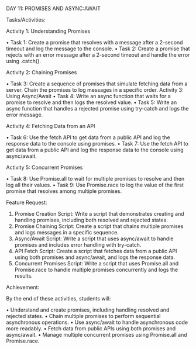 DAY 11: PROMISES AND ASYNC:AWAIT

Tasks/Activities:

Activity 1: Understanding Promises

• Task 1: Create a promise that resolves with a message after a 2-second timeout and log the message to the console.
• Task 2: Create a promise that rejects with an error message after a 2-second timeout and handle the error using .catch().

Activity 2: Chaining Promises

• Task 3: Create a sequence of promises that simulate fetching data from a server. Chain the promises to log messages in a specific order. Activity 3: Using Async/Await
• Task 4: Write an async function that waits for a promise to resolve and then logs the resolved value.
• Task 5: Write an async function that handles a rejected promise using try-catch and logs the error message.

Activity 4: Fetching Data from an API

• Task 6: Use the fetch API to get data from a public API and log the response data to the console using promises.
• Task 7: Use the fetch API to get data from a public API and log the response data to the console using async/await.

Activity 5: Concurrent Promises

• Task 8: Use Promise.all to wait for multiple promises to resolve and then log all their values.
• Task 9: Use Promise.race to log the value of the first promise that resolves among multiple promises.

Feature Request:

1. Promise Creation Script: Write a script that demonstrates creating and handling promises, including both resolved and rejected states.
2. Promise Chaining Script: Create a script that chains multiple promises and logs messages in a specific sequence.
3. Async/Await Script: Write a script that uses async/await to handle promises and includes error handling with try-catch.
4. API Fetch Script: Create a script that fetches data from a public API using both promises and async/await, and logs the response data.
5. Concurrent Promises Script: Write a script that uses Promise.all and Promise.race to handle multiple promises concurrently and logs the results.

Achievement:

By the end of these activities, students will:

• Understand and create promises, including handling resolved and rejected states.
• Chain multiple promises to perform sequential asynchronous operations.
• Use async/await to handle asynchronous code more readably.
• Fetch data from public APIs using both promises and async/await.
• Manage multiple concurrent promises using Promise.all and Promise.race.